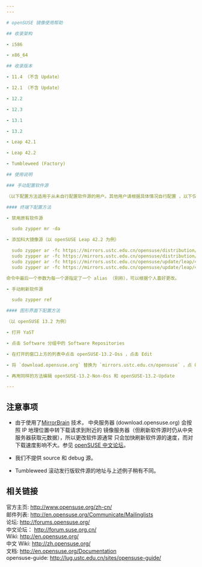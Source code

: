 ```yaml
---
---

# openSUSE 镜像使用帮助

## 收录架构

- i586

- x86_64

## 收录版本

- 11.4 （不含 Update）

- 12.1 （不含 Update）

- 12.2

- 12.3

- 13.1

- 13.2

- Leap 42.1

- Leap 42.2

- Tumbleweed (Factory)

## 使用说明

### 手动配置软件源

（以下配置方法适用于从未自行配置软件源的用户。其他用户请根据具体情况自行配置 ，以下仅供参考。）

#### 终端下配置方法

- 禁用原有软件源

  sudo zypper mr -da

- 添加科大镜像源（以 openSUSE Leap 42.2 为例）

  sudo zypper ar -fc https://mirrors.ustc.edu.cn/opensuse/distribution/leap/42.2/repo/oss USTC:42.2:OSS
  sudo zypper ar -fc https://mirrors.ustc.edu.cn/opensuse/distribution/leap/42.2/repo/non-oss USTC:42.2:NON-OSS
  sudo zypper ar -fc https://mirrors.ustc.edu.cn/opensuse/update/leap/42.2/oss USTC:42.2:UPDATE-OSS
  sudo zypper ar -fc https://mirrors.ustc.edu.cn/opensuse/update/leap/42.2/non-oss USTC:42.2:UPDATE-NON-OSS

命令中最后一个参数为每一个源指定了一个 alias （别称），可以根据个人喜好更改。

- 手动刷新软件源

  sudo zypper ref

#### 图形界面下配置方法

（以 openSUSE 13.2 为例）

- 打开 YaST

- 点击 Software 分组中的 Software Repositories

- 在打开的窗口上方的列表中点击 openSUSE-13.2-Oss ，点击 Edit

- 将 `download.opensuse.org` 替换为 `mirrors.ustc.edu.cn/opensuse` ，点 OK

- 再用同样的方法编辑 openSUSE-13.2-Non-Oss 和 openSUSE-13.2-Update

---
```


## 注意事项

- 由于使用了[MirrorBrain](https://zh.opensuse.org/MirrorBrain "https://zh.opensuse.org/MirrorBrain") 技术， 中央服务器 (download.opensuse.org) 会按照 IP 地理位置中转下载请求到附近的 镜像服务器（但刷新软件源时仍从中央服务器获取元数据），所以更改软件源通常 只会加快刷新软件源的速度，而对下载速度影响不大。参见 [openSUSE 中文论坛](https://forum.suse.org.cn/viewtopic.php?f=10&t=1826 "https://forum.suse.org.cn/viewtopic.php?f=10&t=1826")。

- 我们不提供 source 和 debug 源。

- Tumbleweed 滚动发行版软件源的地址与上述例子稍有不同。

## 相关链接

官方主页: <http://www.opensuse.org/zh-cn/>  
邮件列表: <http://en.opensuse.org/Communicate/Mailinglists>  
论坛: <http://forums.opensuse.org/>  
中文论坛： <http://forum.suse.org.cn/>  
Wiki: <http://en.opensuse.org/>  
中文 Wiki: <http://zh.opensuse.org/>  
文档: <http://en.opensuse.org/Documentation>  
opensuse-guide: <http://lug.ustc.edu.cn/sites/opensuse-guide/>
